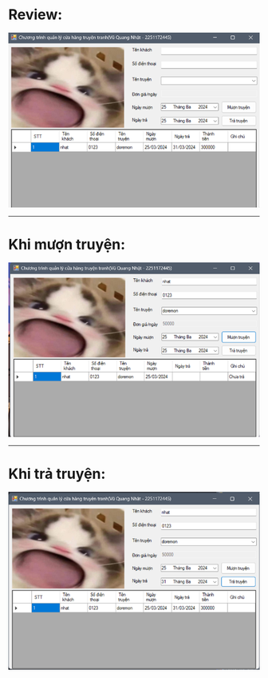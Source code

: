 # Review:
[![alt](./images/Demo.png)]()

---

# Khi mượn truyện:
[![alt](./images/Demo2.png)]()

---

# Khi trả truyện:
[![alt](./images/Demo3.png)]()